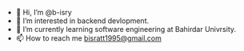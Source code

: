 - 👋 Hi, I’m @b-isry
- 👀 I’m interested in backend devlopment.
- 🌱 I’m currently learning software engineering at Bahirdar Univrsity.
- 📫 How to reach me bisratt1995@gmail.com


<!---
b-isry/b-isry is a ✨ special ✨ repository because its `README.md` (this file) appears on your GitHub profile.
You can click the Preview link to take a look at your changes.
--->
